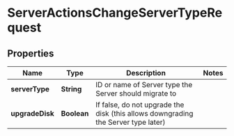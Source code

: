 

# ServerActionsChangeServerTypeRequest


## Properties

| Name | Type | Description | Notes |
|------------ | ------------- | ------------- | -------------|
|**serverType** | **String** | ID or name of Server type the Server should migrate to |  |
|**upgradeDisk** | **Boolean** | If false, do not upgrade the disk (this allows downgrading the Server type later) |  |



